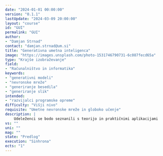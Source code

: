 ```yaml
---
date: "2024-01-01 00:00:00" 
version: "0.1.1"
lastUpdate: "2024-03-09 20:00:00"
layout: "course"
id: "GUI"
permalink: "GUI"
author:
- "Damjan Strnad"
contact: "damjan.strnad@um.si"
title: "Generativna umetna inteligenca"
image: "https://images.unsplash.com/photo-1531746790731-6c087fecd65a"
type: "Krajše izobraževanje"
field:
- "Računalništvo in informatika"
keywords:
- "generativni modeli"
- "nevronske mreže"
- "generiranje besedila"
- "generiranje slik"
intended:
- "razvijalci programske opreme"
difficulty: "Višji nivo"
requisite: "Umetne nevronske mreže in globoko učenje"
description: |
    Udeleženci se bodo seznanili s teorijo in praktičnimi aplikacijami generativnih modelov nevronskih mrež, ki poganjajo sodobna orodja za generiranje naravnega jezika v obliki besedil in govora ter drugih oblik digitalne vsebine. Glede na predviden nivo zahtevnosti bodo udeleženci pri teoretičnem delu spoznali osnovne principe delovanja generativnih modelov, njihovo učenje in uporabo ter prenos naučenih modelov na nove domene. Pri praktičnem delu bodo preizkusili delovanje prosto dostopnih testnih različic modelov za generiranje besedila, slik in ostalih vrst vsebine, ter identificirali primere koristne uporabe teh orodij pri svojem delu. Na naprednejšem nivoju bodo uporabniki vključili obstoječe prosto dostopne modele v lastne aplikacije.
vs: ""
uni: ""
mag: ""
state: "Predlog"
execution: "Sinhrona"
ects: "1"
---
```

